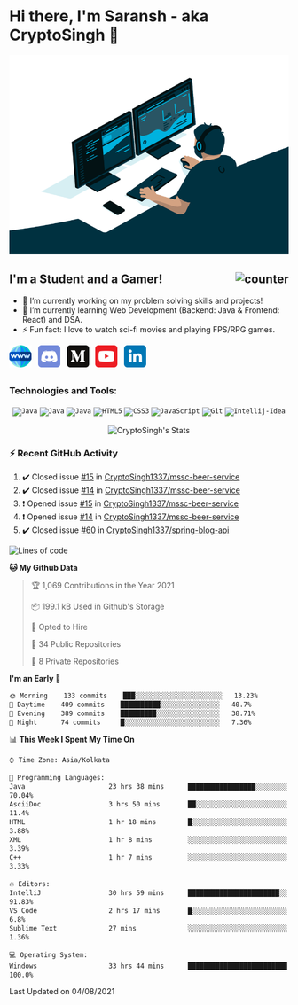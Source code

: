 # Hi there, I'm Saransh - aka CryptoSingh 👋

<div align="center">
<img src="https://github.com/CryptoSingh1337/CryptoSingh1337/blob/master/icons/code.gif" height="360px" width="640px" alt="gif"/>
</div>

## I'm a Student and a Gamer!<img src="https://komarev.com/ghpvc/?username=cryptosingh1337" alt="counter" align="right"/>

- 🔭 I’m currently working on my problem solving skills and projects!
- 🌱 I’m currently learning Web Development (Backend: Java & Frontend: React) and DSA.
- ⚡ Fun fact: I love to watch sci-fi movies and playing FPS/RPG games.

<a href="https://cryptosingh1337.github.io/" target="_blank"><img alt="website" height="40px" width="40px" src="./icons/world-wide-web.svg"/></a>&nbsp;&nbsp;
<a href="https://discord.gg/6efHuzv" target="_blank"><img alt="discord" height="40px" width="40px" src="https://raw.githubusercontent.com/edent/SuperTinyIcons/master/images/svg/discord.svg"/></a>&nbsp;&nbsp;
<a href="https://cryptosingh1337.medium.com/" target="_blank"><img alt="Medium" height="40px" width="40px" src="https://raw.githubusercontent.com/edent/SuperTinyIcons/master/images/svg/medium.svg"/></a>&nbsp;&nbsp;
<a href="https://www.youtube.com/cryptosingh" target="_blank"><img alt="youtube" height="40px" width="40px" src="https://raw.githubusercontent.com/edent/SuperTinyIcons/master/images/svg/youtube.svg"/></a>&nbsp;&nbsp;
<a href="https://www.linkedin.com/in/saransh-kumar-2k19/" target="_blank"><img alt="linkedin" height="40px" width="40px" src="https://raw.githubusercontent.com/edent/SuperTinyIcons/master/images/svg/linkedin.svg"/></a>

##

### Technologies and Tools:

<div align="center">
<code><img alt="Java" height="40px" width="40px" src="https://raw.githubusercontent.com/tomchen/stack-icons/master/logos/java.svg" title="Java"/></code>
<code><img alt="Java" height="40px" width="40px" src="https://raw.githubusercontent.com/tomchen/stack-icons/master/logos/spring.svg" title="Spring"/></code>
<code><img alt="Java" height="40px" width="40px" src="https://raw.githubusercontent.com/tomchen/stack-icons/master/logos/hibernate.svg" title="Hibernate"/></code>
<code><img alt="HTML5" height="40px" width="40px" src="https://raw.githubusercontent.com/tomchen/stack-icons/master/logos/html-5.svg" title="HTML5"/></code>
<code><img alt="CSS3" height="40px" width="40px" src="https://raw.githubusercontent.com/tomchen/stack-icons/master/logos/css-3.svg" title="CSS3"/></code>
<code><img alt="JavaScript" height="40px" width="40px" src="https://raw.githubusercontent.com/tomchen/stack-icons/master/logos/bootstrap.svg" title="Bootstrap"/></code>
<code><img alt="Git" height="40px" width="40px" src="https://raw.githubusercontent.com/tomchen/stack-icons/master/logos/git-icon.svg" title="Git"/></code>
<code><img alt="Intellij-Idea" height="40px" width="40px" src="https://raw.githubusercontent.com/tomchen/stack-icons/master/logos/intellij-idea.svg" title="Intellij-IDEA"/></code>
</div>
<br>
<div align="center">
<img  alt="CryptoSingh's Stats" src="https://github-readme-stats.vercel.app/api?username=CryptoSingh1337&show_icons=true&bg_color=FFFFFF&title_color=003140&icon_color=003140&text_color=0486AA" title="Stats"/>
</div>

### ⚡ Recent GitHub Activity

<!--RECENT_ACTIVITY:start-->
1. ✔️ Closed issue [#15](https://github.com/CryptoSingh1337/mssc-beer-service/issues/15) in [CryptoSingh1337/mssc-beer-service](https://github.com/CryptoSingh1337/mssc-beer-service)
2. ✔️ Closed issue [#14](https://github.com/CryptoSingh1337/mssc-beer-service/issues/14) in [CryptoSingh1337/mssc-beer-service](https://github.com/CryptoSingh1337/mssc-beer-service)
3. ❗️ Opened issue [#15](https://github.com/CryptoSingh1337/mssc-beer-service/issues/15) in [CryptoSingh1337/mssc-beer-service](https://github.com/CryptoSingh1337/mssc-beer-service)
4. ❗️ Opened issue [#14](https://github.com/CryptoSingh1337/mssc-beer-service/issues/14) in [CryptoSingh1337/mssc-beer-service](https://github.com/CryptoSingh1337/mssc-beer-service)
5. ✔️ Closed issue [#60](https://github.com/CryptoSingh1337/spring-blog-api/issues/60) in [CryptoSingh1337/spring-blog-api](https://github.com/CryptoSingh1337/spring-blog-api)
<!--RECENT_ACTIVITY:end-->


<!--START_SECTION:waka-->
![Lines of code](https://img.shields.io/badge/From%20Hello%20World%20I%27ve%20Written-407018%20lines%20of%20code-blue)

**🐱 My Github Data** 

> 🏆 1,069 Contributions in the Year 2021
 > 
> 📦 199.1 kB Used in Github's Storage 
 > 
> 💼 Opted to Hire
 > 
> 📜 34 Public Repositories 
 > 
> 🔑 8 Private Repositories  
 > 
**I'm an Early 🐤** 

```text
🌞 Morning    133 commits    ███░░░░░░░░░░░░░░░░░░░░░░   13.23% 
🌆 Daytime    409 commits    ██████████░░░░░░░░░░░░░░░   40.7% 
🌃 Evening    389 commits    █████████░░░░░░░░░░░░░░░░   38.71% 
🌙 Night      74 commits     █░░░░░░░░░░░░░░░░░░░░░░░░   7.36%

```


📊 **This Week I Spent My Time On** 

```text
⌚︎ Time Zone: Asia/Kolkata

💬 Programming Languages: 
Java                     23 hrs 38 mins      █████████████████░░░░░░░░   70.04% 
AsciiDoc                 3 hrs 50 mins       ██░░░░░░░░░░░░░░░░░░░░░░░   11.4% 
HTML                     1 hr 18 mins        █░░░░░░░░░░░░░░░░░░░░░░░░   3.88% 
XML                      1 hr 8 mins         ░░░░░░░░░░░░░░░░░░░░░░░░░   3.39% 
C++                      1 hr 7 mins         ░░░░░░░░░░░░░░░░░░░░░░░░░   3.33%

🔥 Editors: 
IntelliJ                 30 hrs 59 mins      ███████████████████████░░   91.83% 
VS Code                  2 hrs 17 mins       █░░░░░░░░░░░░░░░░░░░░░░░░   6.8% 
Sublime Text             27 mins             ░░░░░░░░░░░░░░░░░░░░░░░░░   1.36%

💻 Operating System: 
Windows                  33 hrs 44 mins      █████████████████████████   100.0%

```


 Last Updated on 04/08/2021
<!--END_SECTION:waka-->
